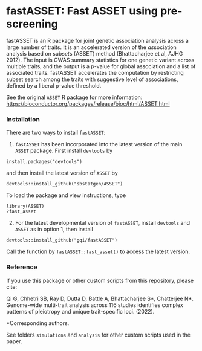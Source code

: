 # fastASSET: Fast ASSET using pre-screening

fastASSET is an R package for joint genetic association analysis across a large number of traits. It is an accelerated version of the *as*sociation analysis based on sub*set*s (ASSET) method (Bhattacharjee et al, AJHG 2012). The input is GWAS summary statistics for one genetic variant across multiple traits, and the output is a p-value for global association and a list of associated traits. fastASSET accelerates the computation by restricting subset search among the traits with suggestive level of associations, defined by a liberal p-value threshold. 

See the original `ASSET` R package for more information: <https://bioconductor.org/packages/release/bioc/html/ASSET.html>

### Installation

There are two ways to install `fastASSET`:

1. `fastASSET` has been incorporated into the latest version of the main `ASSET` package. First install `devtools` by 

```
install.packages("devtools")
```

and then install the latest version of `ASSET` by

```
devtools::install_github("sbstatgen/ASSET")
```

To load the package and view instructions, type

```
library(ASSET)
?fast_asset
```

2. For the latest developmental version of `fastASSET`, install `devtools` and `ASSET` as in option 1, then install

```
devtools::install_github("gqi/fastASSET")
```

Call the function by `fastASSET::fast_asset()` to access the latest version.

### Reference

If you use this package or other custom scripts from this repository, please cite:

Qi G, Chhetri SB, Ray D, Dutta D, Battle A, Bhattacharjee S*, Chatterjee N*. Genome-wide multi-trait analysis across 116 studies identifies complex patterns of pleiotropy and unique trait-specific loci. (2022).

*Corresponding authors.

See folders `simulations` and `analysis` for other custom scripts used in the paper.	
